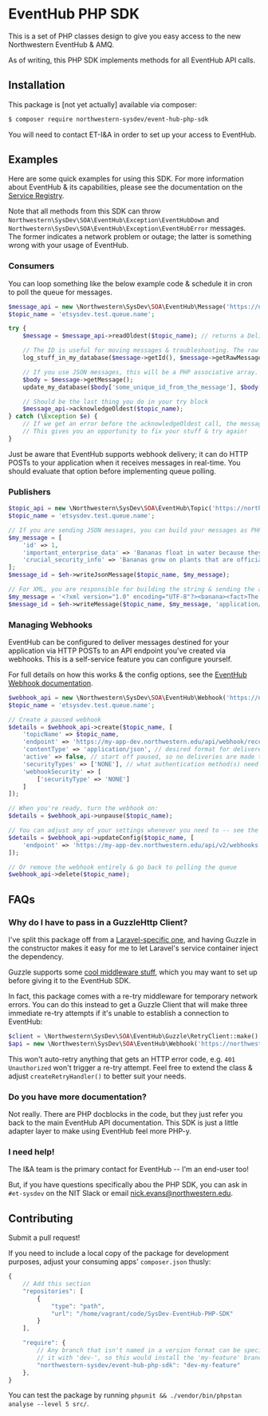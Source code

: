 # EventHub PHP SDK
This is a set of PHP classes design to give you easy access to the new Northwestern EventHub & AMQ.

As of writing, this PHP SDK implements methods for all EventHub API calls.

## Installation
This package is [not yet actually] available via composer:

```sh
$ composer require northwestern-sysdev/event-hub-php-sdk
```

You will need to contact ET-I&A in order to set up your access to EventHub.

## Examples
Here are some quick examples for using this SDK. For more information about EventHub & its capabilities, please see the documentation on the [Service Registry](https://apiserviceregistry.northwestern.edu/AMQ-Dashboard).

Note that all methods from this SDK can throw `Northwestern\SysDev\SOA\EventHub\Exception\EventHubDown` and `Northwestern\SysDev\SOA\EventHub\Exception\EventHubError` messages. The former indicates a network problem or outage; the latter is something wrong with your usage of EventHub.

### Consumers
You can loop something like the below example code & schedule it in cron to poll the queue for messages.

```php
$message_api = new \Northwestern\SysDev\SOA\EventHub\Message('https://northwestern-dev.apigee.net', 'my api key', new GuzzleHttp\Client);
$topic_name = 'etsysdev.test.queue.name';

try {
    $message = $message_api->readOldest($topic_name); // returns a DeliveredMessage object

    // The ID is useful for moving messages & troubleshooting. The raw message will be a plain text representation, ideal for logging!
    log_stuff_in_my_database($message->getId(), $message->getRawMessage());

    // If you use JSON messages, this will be a PHP associative array. For XML, you'll need to getRawMessage() and parse it yourself.
    $body = $message->getMessage();
    update_my_database($body['some_unique_id_from_the_message'], $body['some_other_info']['a_field']);

    // Should be the last thing you do in your try block
    $message_api->acknowledgeOldest($topic_name);
} catch (\Exception $e) {
    // If we get an error before the acknowledgeOldest call, the message won't be ack'd & removed from the queue.
    // This gives you an opportunity to fix your stuff & try again!
}
```

Just be aware that EventHub supports webhook delivery; it can do HTTP POSTs to your application when it receives messages in real-time. You should evaluate that option before implementing queue polling.

### Publishers
```php
$topic_api = new \Northwestern\SysDev\SOA\EventHub\Topic('https://northwestern-dev.apigee.net', 'my api key', new GuzzleHttp\Client);
$topic_name = 'etsysdev.test.queue.name';

// If you are sending JSON messages, you can build your messages as PHP associative arrays and send those.
$my_message = [
    'id' => 1,
    'important_enterprise_data' => 'Bananas float in water because they are less dense in comparison.',
    'crucial_security_info' => 'Bananas grow on plants that are officially considered an herb.',
];
$message_id = $eh->writeJsonMessage($topic_name, $my_message);

// For XML, you are responsible for building the string & sending the appropriate content type.
$my_message = '<?xml version="1.0" encoding="UTF-8"?><banana><fact>The banana is actually classified as a berry.</fact></banana>'; // but you're using an XML builder -- do whatever to cast to string
$message_id = $eh->writeMessage($topic_name, $my_message, 'application/xml');
```

### Managing Webhooks
EventHub can be configured to deliver messages destined for your application via HTTP POSTs to an API endpoint you've created via webhooks. This is a self-service feature you can configure yourself.

For full details on how this works & the config options, see the [EventHub Webhook documentation](https://apiserviceregistry.northwestern.edu/AMQ/Webhooks).

```php
$webhook_api = new \Northwestern\SysDev\SOA\EventHub\Webhook('https://northwestern-dev.apigee.net', 'my api key', new GuzzleHttp\Client);
$topic_name = 'etsysdev.test.queue.name';

// Create a paused webhook
$details = $webhook_api->create($topic_name, [
    'topicName' => $topic_name,
    'endpoint' => 'https://my-app-dev.northwestern.edu/api/webhook/receive', // the URL in your application
    'contentType' => 'application/json', // desired format for delivered messages
    'active' => false, // start off paused, so no deliveries are made to your app
    'securityTypes' => ['NONE'], // what authentication method(s) need to be done to authenticate w/ your endpoint -- see the webhook documentation for more info
    'webhookSecurity' => [
        ['securityType' => 'NONE']
    ]
]);

// When you're ready, turn the webhook on:
$details = $webhook_api->unpause($topic_name);

// You can adjust any of your settings whenever you need to -- see the EventHub docs for more info
$details = $webhook_api->updateConfig($topic_name, [
    'endpoint' => 'https://my-app-dev.northwestern.edu/api/v2/webhooks',
]);

// Or remove the webhook entirely & go back to polling the queue
$webhook_api->delete($topic_name);
```

## FAQs
### Why do I have to pass in a GuzzleHttp Client?
I've split this package off from a [Laravel-specific one](https://github.com/NIT-Administrative-Systems/SysDev-laravel-soa), and having Guzzle in the constructor makes it easy for me to let Laravel's service container inject the dependency.

Guzzle supports some [cool middleware stuff](http://docs.guzzlephp.org/en/stable/handlers-and-middleware.html), which you may want to set up before giving it to the EventHub SDK.

In fact, this package comes with a re-try middleware for temporary network errors. You can do this instead to get a Guzzle Client that will make three immediate re-try attempts if it's unable to establish a connection to EventHub:

```php
$client = \Northwestern\SysDev\SOA\EventHub\Guzzle\RetryClient::make();
$api = new \Northwestern\SysDev\SOA\EventHub\Webhook('https://northwestern-dev.apigee.net', 'my api key', $client);
```

This won't auto-retry anything that gets an HTTP error code, e.g. `401 Unauthorized` won't trigger a re-try attempt. Feel free to extend the class & adjust `createRetryHandler()` to better suit your needs.

### Do you have more documentation?
Not really. There are PHP docblocks in the code, but they just refer you back to the main EventHub API documentation. This SDK is just a little adapter layer to make using EventHub feel more PHP-y.

### I need help!
The I&A team is the primary contact for EventHub -- I'm an end-user too!

But, if you have questions specifically abou the PHP SDK, you can ask in `#et-sysdev` on the NIT Slack or email nick.evans@northwestern.edu.

## Contributing
Submit a pull request!

If you need to include a local copy of the package for development purposes, adjust your consuming apps' `composer.json` thusly:

```js
{
    // Add this section
    "repositories": [
        {
            "type": "path",
            "url": "/home/vagrant/code/SysDev-EventHub-PHP-SDK"
        }
    ],

    "require": {
        // Any branch that isn't named in a version format can be specified by prefixing
        // it with 'dev-', so this would install the 'my-feature' branch from a local copy of the package.
        "northwestern-sysdev/event-hub-php-sdk": "dev-my-feature"
    },
}
```

You can test the package by running `phpunit && ./vendor/bin/phpstan analyse --level 5 src/`.
